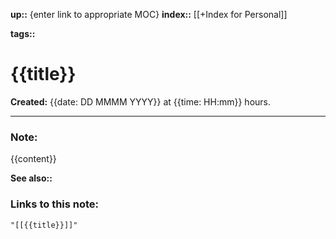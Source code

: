 **up::** {enter link to appropriate MOC}
**index::** [[+Index for Personal]]

**tags::** 
# {{title}}

**Created:** {{date: DD MMMM YYYY}} at {{time: HH:mm}} hours.
___
### Note:
{{content}}


**See also::** 

### Links to this note:
```query
"[[{{title}}]]"
```

